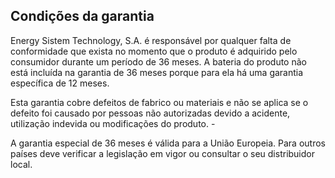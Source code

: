 ## Condições da garantia

Energy Sistem Technology, S.A. é responsável por qualquer falta de conformidade que exista no momento que o produto é adquirido pelo consumidor durante um período de 36 meses. A bateria do produto não está incluída na garantia de 36 meses porque para ela há uma garantia específica de 12 meses. 

Esta garantia cobre defeitos de fabrico ou materiais e não se aplica se o defeito foi causado por pessoas não autorizadas devido a acidente, utilização indevida ou modificações do produto. - 

A garantia especial de 36 meses é válida para a União Europeia.  Para outros países deve verificar a legislação em vigor ou consultar o seu distribuidor local.
